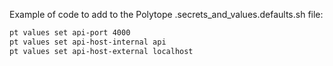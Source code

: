 Example of code to add to the Polytope .secrets_and_values.defaults.sh file:
```bash
pt values set api-port 4000
pt values set api-host-internal api
pt values set api-host-external localhost
```

